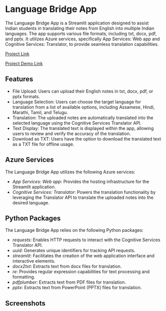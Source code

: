 # Language Bridge App

The Language Bridge App is a Streamlit application designed to assist Indian students in translating their notes from English into multiple Indian languages. The app supports various file formats, including txt, docx, pdf, and pptx. It utilizes Azure services, specifically App Services: Web app and Cognitive Services: Translator, to provide seamless translation capabilities.

[Project Link]()

[Project Demo Link]()

## Features

- File Upload: Users can upload their English notes in txt, docx, pdf, or pptx formats.
- Language Selection: Users can choose the target language for translation from a list of available options, including Assamese, Hindi, Marathi, Tamil, and Telugu.
- Translation: The uploaded notes are automatically translated into the selected language using the Cognitive Services Translator API.
- Text Display: The translated text is displayed within the app, allowing users to review and verify the accuracy of the translation.
- Download as TXT: Users have the option to download the translated text as a TXT file for offline usage.

## Azure Services

The Language Bridge App utilizes the following Azure services:

- *App Services: Web app*: Provides the hosting infrastructure for the Streamlit application.
- *Cognitive Services: Translator*: Powers the translation functionality by leveraging the Translator API to translate the uploaded notes into the desired language.

## Python Packages

The Language Bridge App relies on the following Python packages:

- *requests*: Enables HTTP requests to interact with the Cognitive Services Translator API.
- *uuid*: Generates unique identifiers for tracking API requests.
- *streamlit*: Facilitates the creation of the web application interface and interactive elements.
- *docx2txt*: Extracts text from docx files for translation.
- *re*: Provides regular expression capabilities for text processing and formatting.
- *pdfplumber*: Extracts text from PDF files for translation.
- *pptx*: Extracts text from PowerPoint (PPTX) files for translation.

## Screenshots
